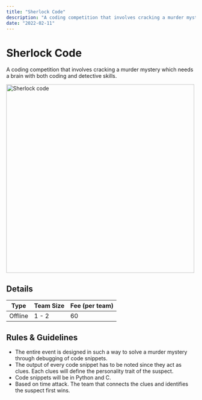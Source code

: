 ```yaml
---
title: "Sherlock Code"
description: "A coding competition that involves cracking a murder mystery which needs a brain with both coding and detective skills."
date: "2022-02-11"
---
```


# Sherlock Code

A coding competition that involves cracking a murder mystery which needs a brain with both coding and detective skills.

<img align="center" src="/posters/1.png" alt="Sherlock code" style="height: 500px; width:500px;"/>

## Details

| Type    | Team Size | Fee (per team) |
| ------- | --------- | -------------- |
| Offline | 1 - 2     | 60             |

## Rules & Guidelines

-   The entire event is designed in such a way to solve a murder mystery through debugging of code snippets.
-   The output of every code snippet has to be noted since they act as clues. Each clues will define the personality trait of the suspect.
-   Code snippets will be in Python and C.
-   Based on time attack. The team that connects the clues and identifies the suspect first wins.
